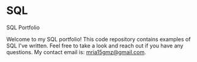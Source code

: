 # SQL
SQL Portfolio

Welcome to my SQL portfolio! This code repository contains examples of SQL I've written. Feel free to take a look and reach out if you have any questions. My contact email is: mria15gmz@gmail.com.

